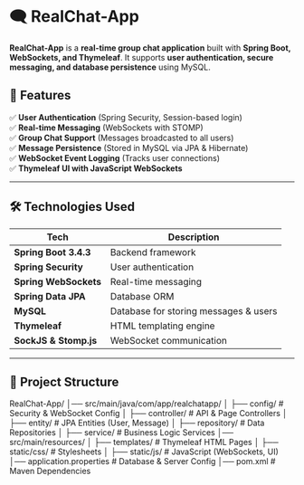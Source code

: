 # 🗨️ RealChat-App

**RealChat-App** is a **real-time group chat application** built with **Spring Boot, WebSockets, and Thymeleaf**. It supports **user authentication, secure messaging, and database persistence** using MySQL.

## 🚀 Features

✅ **User Authentication** (Spring Security, Session-based login)  
✅ **Real-time Messaging** (WebSockets with STOMP)  
✅ **Group Chat Support** (Messages broadcasted to all users)  
✅ **Message Persistence** (Stored in MySQL via JPA & Hibernate)  
✅ **WebSocket Event Logging** (Tracks user connections)  
✅ **Thymeleaf UI with JavaScript WebSockets**  

---

## 🛠️ Technologies Used

| Tech | Description |
|------|------------|
| **Spring Boot 3.4.3** | Backend framework |
| **Spring Security** | User authentication |
| **Spring WebSockets** | Real-time messaging |
| **Spring Data JPA** | Database ORM |
| **MySQL** | Database for storing messages & users |
| **Thymeleaf** | HTML templating engine |
| **SockJS & Stomp.js** | WebSocket communication |

---

## 📂 Project Structure

RealChat-App/ │── src/main/java/com/app/realchatapp/ │ ├── config/ # Security & WebSocket Config │ ├── controller/ # API & Page Controllers │ ├── entity/ # JPA Entities (User, Message) │ ├── repository/ # Data Repositories │ ├── service/ # Business Logic Services │── src/main/resources/ │ ├── templates/ # Thymeleaf HTML Pages │ ├── static/css/ # Stylesheets │ ├── static/js/ # JavaScript (WebSockets, UI) │── application.properties # Database & Server Config │── pom.xml # Maven Dependencies

